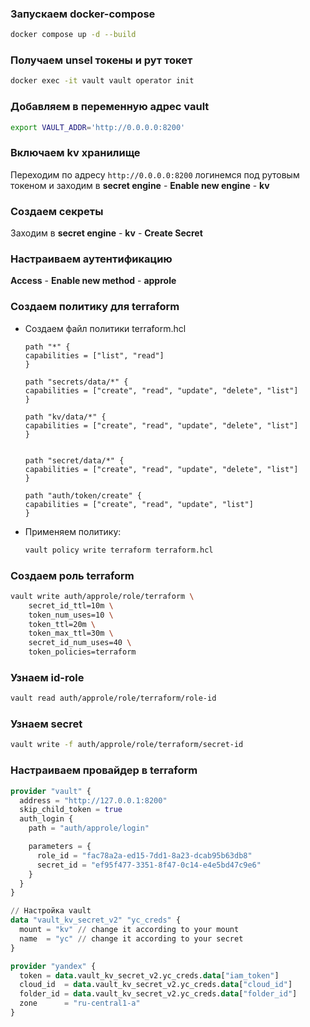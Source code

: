 ### Запускаем docker-compose

```bash
docker compose up -d --build
```

### Получаем unsel токены и рут токет

```bash
docker exec -it vault vault operator init
```


### Добавляем в переменную адрес vault

```bash
export VAULT_ADDR='http://0.0.0.0:8200'
```

### Включаем kv хранилище

Переходим по адресу `http://0.0.0.0:8200` логинемся под рутовым токеном и заходим в **secret engine** - **Enable new engine** - **kv**

### Создаем секреты

Заходим в **secret engine** - **kv** - **Create Secret**

### Настраиваем аутентификацию

**Access** - **Enable new method** - **approle**


### Создаем политику для terraform

- Создаем файл политики terraform.hcl

    ```hcl
    path "*" {
    capabilities = ["list", "read"]
    }

    path "secrets/data/*" {
    capabilities = ["create", "read", "update", "delete", "list"]
    }

    path "kv/data/*" {
    capabilities = ["create", "read", "update", "delete", "list"]
    }


    path "secret/data/*" {
    capabilities = ["create", "read", "update", "delete", "list"]
    }

    path "auth/token/create" {
    capabilities = ["create", "read", "update", "list"]
    }
    ```

- Применяем политику:

    ```bash
    vault policy write terraform terraform.hcl
    ```

### Создаем роль terraform

```bash
vault write auth/approle/role/terraform \
    secret_id_ttl=10m \
    token_num_uses=10 \
    token_ttl=20m \
    token_max_ttl=30m \
    secret_id_num_uses=40 \
    token_policies=terraform
```

### Узнаем id-role

```bash
vault read auth/approle/role/terraform/role-id
```

### Узнаем secret

```bash
vault write -f auth/approle/role/terraform/secret-id
```

### Настраиваем провайдер в terraform

```tf
provider "vault" {
  address = "http://127.0.0.1:8200"
  skip_child_token = true
  auth_login {
    path = "auth/approle/login"

    parameters = {
      role_id = "fac78a2a-ed15-7dd1-8a23-dcab95b63db8"
      secret_id = "ef95f477-3351-8f47-0c14-e4e5bd47c9e6"
    }
  }
}

// Настройка vault
data "vault_kv_secret_v2" "yc_creds" {
  mount = "kv" // change it according to your mount
  name  = "yc" // change it according to your secret
}

provider "yandex" {
  token = data.vault_kv_secret_v2.yc_creds.data["iam_token"]
  cloud_id  = data.vault_kv_secret_v2.yc_creds.data["cloud_id"]
  folder_id = data.vault_kv_secret_v2.yc_creds.data["folder_id"]
  zone      = "ru-central1-a"
}
```